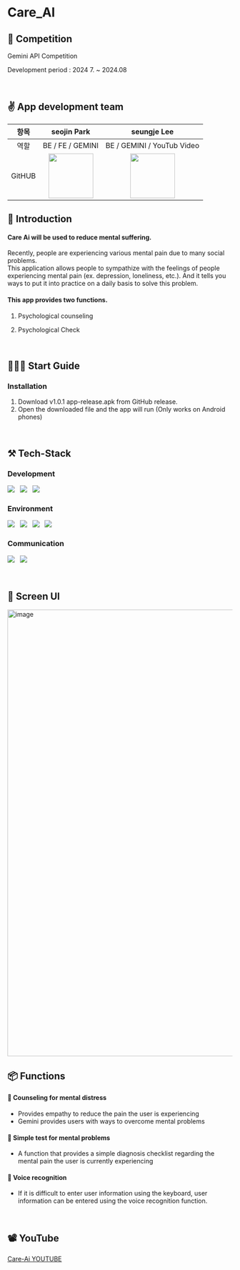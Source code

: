 # Care_AI

## 🏅 Competition

Gemini API Competition<br>

Development period : 2024 7. ~ 2024.08

<br>

## ✌️ App development team
	
|항목|seojin Park|seungje Lee|
| :---:| :---: | :---: |
|역할|BE / FE / GEMINI|BE / GEMINI / YouTub Video|
|GitHUB|[<img src="https://avatars.githubusercontent.com/u/85439023?v=4" height=100 width=100>](https://github.com/Parkseojin2001)|[<img src="https://avatars.githubusercontent.com/u/144108244?v=4" height=100 width=100>](https://github.com/leesj00)|

## 📝 Introduction

#### Care Ai will be used to reduce mental suffering.
Recently, people are experiencing various mental pain due to many social problems.<br>
This application allows people to sympathize with the feelings of people experiencing mental pain (ex. depression, loneliness, etc.). And it tells you ways to put it into practice on a daily basis to solve this problem.

#### This app provides two functions.

1. Psychological counseling

2. Psychological Check

<br>

<h2>🏃‍♀️‍➡️ Start Guide</h2>

<h3>Installation</h3>

1. Download v1.0.1 app-release.apk from GitHub release.
2.  Open the downloaded file and the app will run
   (Only works on Android phones)

<br>

<h2>⚒️ Tech-Stack</h2>

<h3>Development</h3>
<p>
  <img src="https://img.shields.io/badge/flutter-02569B?style=for-the-badge&logo=flutter&logoColor=white"> </a>&nbsp 
  <img src="https://img.shields.io/badge/Django-092E20?style=for-the-badge&logo=Django&logoColor=white"> </a>&nbsp 
  <img src="https://img.shields.io/badge/Google Gemini-8E75B2?style=for-the-badge&logo=Google-Gemini&logoColor=white"> </a>&nbsp 
</p>

<h3>Environment</h3>
<p>
   <img src="https://img.shields.io/badge/VISUAL STUDIO CODE-2979CC?style=for-the-badge&logo=Vscode&logoColor=white"> </a>&nbsp
   <img src="https://img.shields.io/badge/GOOGLE CLOUD-4285F4?style=for-the-badge&logo=googlecloud&logoColor=white"> </a>&nbsp
   <img src="https://img.shields.io/badge/GIT-F05032?style=for-the-badge&logo=Git&logoColor=white"> </a>&nbsp
   <img src="https://img.shields.io/badge/GITHUB-181717?style=for-the-badge&logo=Github&logoColor=white"> </a>&nbsp
</p>

<h3>Communication</h3>
<p>
   <img src="https://img.shields.io/badge/DISCORD-5865F2?style=for-the-badge&logo=Discord&logoColor=white"> </a>&nbsp 
    <img src="https://img.shields.io/badge/NOTION-000000?style=for-the-badge&logo=Notion&logoColor=white"> </a>&nbsp 
</p>

<br>

<h2>📱 Screen UI</h2>

<img width="1000" alt="image" src="https://github.com/user-attachments/assets/4df868b9-0e73-4af2-9c05-6d2491ffe9e1">

<br>

<h2>📦 Functions</h2>

<h4>📌 Counseling for mental distress</h4>

 - Provides empathy to reduce the pain the user is experiencing
 - Gemini provides users with ways to overcome mental problems

<h4>📌 Simple test for mental problems</h4>

- A function that provides a simple diagnosis checklist regarding the mental pain the user is currently experiencing
  
<h4> 📌 Voice recognition</h4>

- If it is difficult to enter user information using the keyboard, user information can be entered using the voice recognition function.

<br>

<h2>📽️ YouTube</h2> 

[Care-Ai YOUTUBE](https://www.youtube.com/watch?v=V6YGVaIC5ZI)
